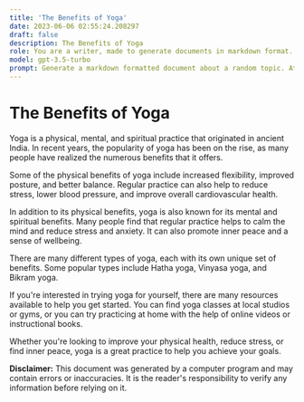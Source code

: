 ```yaml
---
title: 'The Benefits of Yoga'
date: 2023-06-06 02:55:24.208297
draft: false
description: The Benefits of Yoga
role: You are a writer, made to generate documents in markdown format. It is very important that all of the documents you generate are in valid markdown format.
model: gpt-3.5-turbo
prompt: Generate a markdown formatted document about a random topic. At the bottom, include a disclaimer explaining that the document was generated by you. The first line of the document should be the title. Make sure that the entire document is in proper markdown format, using a mix of various tags to make the document visually appealing.
---
```


# The Benefits of Yoga

Yoga is a physical, mental, and spiritual practice that originated in ancient India. In recent years, the popularity of yoga has been on the rise, as many people have realized the numerous benefits that it offers.

Some of the physical benefits of yoga include increased flexibility, improved posture, and better balance. Regular practice can also help to reduce stress, lower blood pressure, and improve overall cardiovascular health.

In addition to its physical benefits, yoga is also known for its mental and spiritual benefits. Many people find that regular practice helps to calm the mind and reduce stress and anxiety. It can also promote inner peace and a sense of wellbeing.

There are many different types of yoga, each with its own unique set of benefits. Some popular types include Hatha yoga, Vinyasa yoga, and Bikram yoga.

If you're interested in trying yoga for yourself, there are many resources available to help you get started. You can find yoga classes at local studios or gyms, or you can try practicing at home with the help of online videos or instructional books.

Whether you're looking to improve your physical health, reduce stress, or find inner peace, yoga is a great practice to help you achieve your goals.

**Disclaimer:** This document was generated by a computer program and may contain errors or inaccuracies. It is the reader's responsibility to verify any information before relying on it.